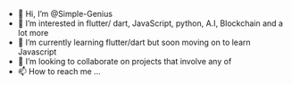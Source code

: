- 👋 Hi, I’m @Simple-Genius
- 👀 I’m interested in flutter/ dart, JavaScript, python, A.I, Blockchain and a lot more
- 🌱 I’m currently learning flutter/dart but soon moving on to learn Javascript
- 💞️ I’m looking to collaborate on projects that involve any of 
- 📫 How to reach me ...

<!---
Simple-Genius/Simple-Genius is a ✨ special ✨ repository because its `README.md` (this file) appears on your GitHub profile.
You can click the Preview link to take a look at your changes.
--->
